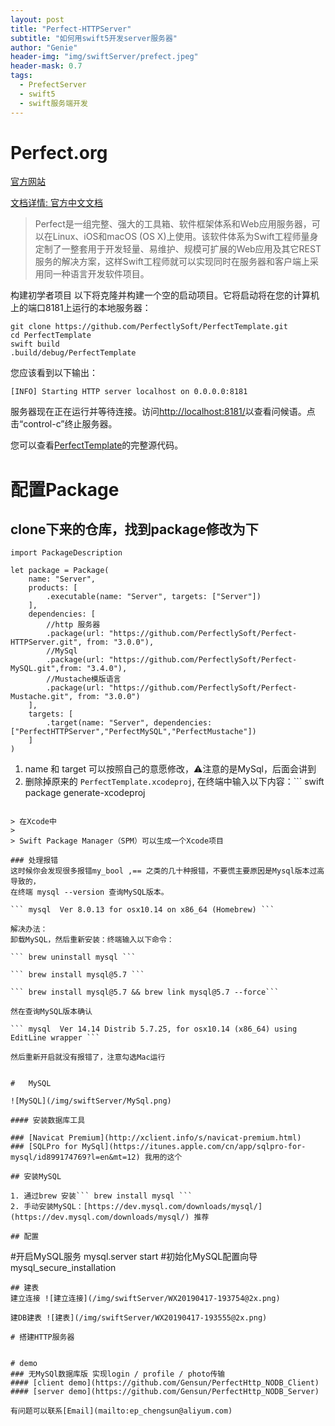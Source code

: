 ```yaml
---
layout: post
title: "Perfect-HTTPServer"
subtitle: "如何用swift5开发server服务器"
author: "Genie"
header-img: "img/swiftServer/prefect.jpeg"
header-mask: 0.7
tags:
  - PrefectServer
  - swift5
  - swift服务端开发
---
```


# Perfect.org
[官方网站](https://www.perfect.org)

[文档详情: 官方中文文档](https://www.perfect.org/docs/index_zh_CN.html)

 > Perfect是一组完整、强大的工具箱、软件框架体系和Web应用服务器，可以在Linux、iOS和macOS (OS X)上使用。该软件体系为Swift工程师量身定制了一整套用于开发轻量、易维护、规模可扩展的Web应用及其它REST服务的解决方案，这样Swift工程师就可以实现同时在服务器和客户端上采用同一种语言开发软件项目。

构建初学者项目
以下将克隆并构建一个空的启动项目。它将启动将在您的计算机上的端口8181上运行的本地服务器：

```
git clone https://github.com/PerfectlySoft/PerfectTemplate.git
cd PerfectTemplate
swift build
.build/debug/PerfectTemplate
```
您应该看到以下输出：

```
[INFO] Starting HTTP server localhost on 0.0.0.0:8181
``` 

服务器现在正在运行并等待连接。访问[http://localhost:8181/](http://localhost:8181/)以查看问候语。点击“control-c”终止服务器。

您可以查看[PerfectTemplate](https://github.com/PerfectlySoft/PerfectTemplate)的完整源代码。

# 配置Package
##  clone下来的仓库，找到package修改为下
```
import PackageDescription

let package = Package(
    name: "Server",
    products: [
        .executable(name: "Server", targets: ["Server"])
    ],
    dependencies: [
     	//http 服务器
        .package(url: "https://github.com/PerfectlySoft/Perfect-HTTPServer.git", from: "3.0.0"),
        //MySql
        .package(url: "https://github.com/PerfectlySoft/Perfect-MySQL.git",from: "3.4.0"), 
        //Mustache模版语言
        .package(url: "https://github.com/PerfectlySoft/Perfect-Mustache.git", from: "3.0.0") 
    ],
    targets: [
        .target(name: "Server", dependencies: ["PerfectHTTPServer","PerfectMySQL","PerfectMustache"])
    ]
)
```

1. name 和 target 可以按照自己的意愿修改，⚠️注意的是MySql，后面会讲到
2. 删除掉原来的 ```PerfectTemplate.xcodeproj```, 在终端中输入以下内容：```
swift package generate-xcodeproj
``` 打开生成的文件，确保您已选择可执行目标并将其选中以在“我的Mac”上运行。您现在可以直接在Xcode中运行和调试服务器。

> 在Xcode中
> 
> Swift Package Manager（SPM）可以生成一个Xcode项目 

### 处理报错
这时候你会发现很多报错my_bool ,== 之类的几十种报错，不要慌主要原因是Mysql版本过高导致的，
在终端 mysql --version 查询MySQL版本。

``` mysql  Ver 8.0.13 for osx10.14 on x86_64 (Homebrew) ```

解决办法：
卸载MySQL，然后重新安装：终端输入以下命令：

``` brew uninstall mysql ```

``` brew install mysql@5.7 ```

``` brew install mysql@5.7 && brew link mysql@5.7 --force```

然在查询MySQL版本确认

``` mysql  Ver 14.14 Distrib 5.7.25, for osx10.14 (x86_64) using  EditLine wrapper ```

然后重新开启就没有报错了，注意勾选Mac运行


#	MySQL

![MySQL](/img/swiftServer/MySql.png)

#### 安装数据库工具 

### [Navicat Premium](http://xclient.info/s/navicat-premium.html)
### [SQLPro for MySql](https://itunes.apple.com/cn/app/sqlpro-for-mysql/id899174769?l=en&mt=12) 我用的这个

## 安装MySQL

1. 通过brew 安装``` brew install mysql ```
2. 手动安装MySQL：[https://dev.mysql.com/downloads/mysql/](https://dev.mysql.com/downloads/mysql/) 推荐

## 配置

```
#开启MySQL服务
mysql.server start
#初始化MySQL配置向导
mysql_secure_installation

```
## 建表
建立连接 ![建立连接](/img/swiftServer/WX20190417-193754@2x.png)

建DB建表 ![建表](/img/swiftServer/WX20190417-193555@2x.png)

# 搭建HTTP服务器


# demo
### 无MySQl数据库版 实现login / profile / photo传输
#### [client demo](https://github.com/Gensun/PerfectHttp_NODB_Client)
#### [server demo](https://github.com/Gensun/PerfectHttp_NODB_Server)

有问题可以联系[Email](mailto:ep_chengsun@aliyum.com)
